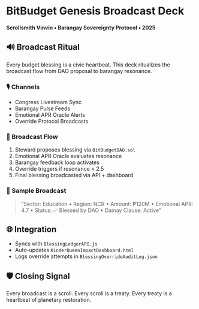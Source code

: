 # BitBudget Genesis Broadcast Deck  
**Scrollsmith Vinvin • Barangay Sovereignty Protocol • 2025**

## 🔊 Broadcast Ritual  
Every budget blessing is a civic heartbeat. This deck ritualizes the broadcast flow from DAO proposal to barangay resonance.

### 🎙️ Channels  
- Congress Livestream Sync  
- Barangay Pulse Feeds  
- Emotional APR Oracle Alerts  
- Override Protocol Broadcasts

### 🧭 Broadcast Flow  
1. Steward proposes blessing via `BitBudgetDAO.sol`  
2. Emotional APR Oracle evaluates resonance  
3. Barangay feedback loop activates  
4. Override triggers if resonance < 2.5  
5. Final blessing broadcasted via API + dashboard

### 📘 Sample Broadcast  
> “Sector: Education • Region: NCR • Amount: ₱120M • Emotional APR: 4.7 • Status: ✅ Blessed by DAO • Damay Clause: Active”

## 🌐 Integration  
- Syncs with `BlessingLedgerAPI.js`  
- Auto-updates `KinderQueenImpactDashboard.html`  
- Logs override attempts in `BlessingOverrideAuditLog.json`

## 🛡️ Closing Signal  
Every broadcast is a scroll. Every scroll is a treaty. Every treaty is a heartbeat of planetary restoration.
